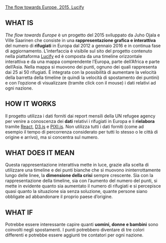  [The flow towards Europe, 2015, Lucify]( http://www.lucify.com/the-flow-towards-europe/) 
 
## WHAT IS

_The flow towards Europe_ è un progetto del 2015 sviluppato da Juho Ojala e Ville Saarinen che consiste in una **rappresentazione grafica e interattiva** del numero di **rifugiati** in Europa dal 2012 a gennaio 2016 e in continua fase di aggiornamento.  L’interfaccia è visibile sul sito del progetto contenuto nella piattaforma [Lucify]( http://www.lucify.com/) ed è composta da una timeline orizzontale interattiva e da una mappa comprendente l’Europa, parte dell’Africa e parte dell’Asia. Nella mappa si muovono dei punti, ognuno dei quali rappresenta dai 25 ai 50 rifugiati. È integrata con la possibilità di aumentare la velocità della barretta della timeline (e quindi la velocità di spostamento dei puntini) e con l’opzione di visualizzare (tramite click con il mouse) i dati relativi ad ogni nazione.

## HOW IT WORKS
Il progetto utilizza i dati forniti dai report mensili della UN refugee agency per venire a conoscenza dei **dati** relativi i rifugiati in Europa e li **rielabora** tramite [React](https://facebook.github.io/react/), [D3.js](https://d3js.org/) e [PIXI.js]( http://www.pixijs.com/). Non utilizza tutti i dati forniti (come ad esempio il tempo di percorrenza  considerato per tutti lo stesso o le città di origine e arrivo), ma si concentra sul numero.

## WHAT DOES IT MEAN
Questa rappresentazione interattiva mette in luce, grazie alla scelta di utilizzare una timeline e dei punti bianche che si muovono ininterrottamente lungo delle linee, la **dimensione della crisi** sempre crescente. Sia con la rappresentazione della timeline, sia con l’aumento del numero del punti, si mette in evidente quanto sia aumentato il numero di rifugiati e si percepisce quasi quanto la situazione sia senza soluzione, quante persone siano obbligate ad abbandonare il proprio paese d’origine.

## WHAT IF
Potrebbe essere interessante capire quanti **uomini, donne e bambini** sono coinvolti negli spostamenti. I punti potrebbero diventare di tre colori differenti e potrebbe essere aggiunti tre contatori per ogni nazione.
